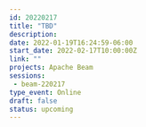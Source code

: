 ```yaml
---
id: 20220217
title: "TBD"
description: 
date: 2022-01-19T16:24:59-06:00
start_date: 2022-02-17T10:00:00Z
link: "" 
projects: Apache Beam
sessions:
 - beam-220217
type_event: Online
draft: false
status: upcoming
---
```






